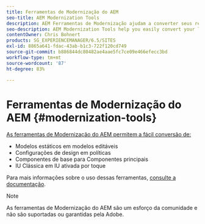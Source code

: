 ```yaml
---
title: Ferramentas de Modernização do AEM
seo-title: AEM Modernization Tools
description: AEM Ferramentas de Modernização ajudam a converter seus recursos AEM herdados para a tecnologia mais recente
seo-description: AEM Modernization Tools help you easily convert your legacy AEM features to the latest technology
contentOwner: Chris Bohnert
products: SG_EXPERIENCEMANAGER/6.5/SITES
exl-id: 8865a641-fdac-43ab-b1c3-722f120cd749
source-git-commit: b886844dc80482ae4aae5fc7ce09e466efecc3bd
workflow-type: tm+mt
source-wordcount: '87'
ht-degree: 83%

---
```


# Ferramentas de Modernização do AEM {#modernization-tools}

[As ferramentas de Modernização do AEM permitem a fácil conversão de:](https://opensource.adobe.com/aem-modernize-tools/)

* [](page-templates-static.md)Modelos estáticos em modelos editáveis[](page-templates-editable.md)
* [](page-templates-static.md)Configurações de design em políticas[](page-templates-editable.md)
* [](/help/sites-authoring/default-components-foundation.md)Componentes de base para Componentes principais[](https://experienceleague.adobe.com/docs/experience-manager-core-components/using/introduction.html?lang=pt-BR)
* [](website.md)IU Clássica em IU ativada por toque[](touch-ui-concepts.md)

Para mais informações sobre o uso dessas ferramentas, [consulte a documentação](https://opensource.adobe.com/aem-modernize-tools/).

>[!NOTE]
>
>As ferramentas de Modernização do AEM são um esforço da comunidade e não são suportadas ou garantidas pela Adobe.

